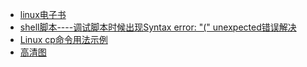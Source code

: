 * [linux电子书](http://docs.linuxtone.org/ebooks/)
* [shell脚本----调试脚本时候出现Syntax error: "(" unexpected错误解决](http://blog.csdn.net/yf210yf/article/details/9106629)
* [Linux cp命令用法示例](http://www.metsky.com/archives/542.html)
* [高清图](http://www.shejidaren.com/free-photos.html)



